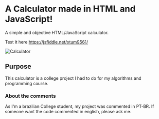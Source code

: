 # A Calculator made in HTML and JavaScript!
A simple and objective HTML/JavaScript calculator.

Test it here https://jsfiddle.net/xtum9561/

![Calculator](https://github.com/MatheusLeffa/Calculator-HTML-JS/blob/main/img/Calculator.PNG?raw=true)

## Purpose
This calculator is a college project I had to do for my algorithms and programming course.

### About the comments
As I'm a brazilian College student, my project was commented in PT-BR. If someone want the code commented in english, please ask me. 
